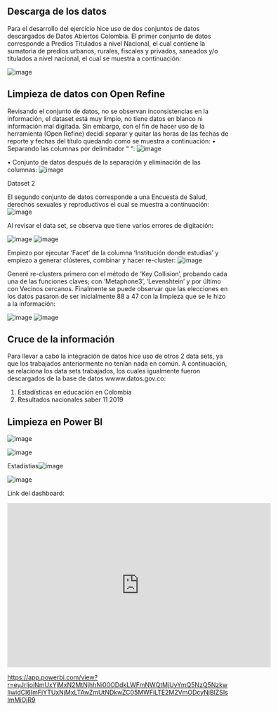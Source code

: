 ## Descarga de los datos

Para el desarrollo del ejercicio hice uso de dos conjuntos de datos descargados de Datos Abiertos Colombia. 
El primer conjunto de datos corresponde a Predios Titulados a nivel Nacional, el cual contiene la sumatoria de predios urbanos, rurales, fiscales y privados, saneados y/o titulados a nivel nacional, el cual se muestra a continuación:

![image](https://github.com/kathy-oviedo/Proyecto-Final-Bootcamp/assets/161944778/7195121e-27c0-4b18-8cc8-87334f0cacd0)


## Limpieza de datos con Open Refine
Revisando el conjunto de datos, no se observan inconsistencias en la información, el dataset está muy limpio, no tiene datos en blanco ni información mal digitada. Sin embargo, con el fin de hacer uso de la herramienta (Open Refine) decidí separar y quitar las horas de las fechas de reporte y fechas del título quedando como se muestra a continuación:
•	Separando las columnas por delimitador “ “:
 ![image](https://github.com/kathy-oviedo/Proyecto-Final-Bootcamp/assets/161944778/f794df83-dae9-4ae1-ac66-ba2afc387142)

•	Conjunto de datos después de la separación y eliminación de las columnas:
 ![image](https://github.com/kathy-oviedo/Proyecto-Final-Bootcamp/assets/161944778/81a7838e-9ab8-4496-9aab-cf35003eed62)

Dataset 2

El segundo conjunto de datos corresponde a una Encuesta de Salud, derechos sexuales y reproductivos el cual se muestra a continuación:
 ![image](https://github.com/kathy-oviedo/Proyecto-Final-Bootcamp/assets/161944778/c6326dff-402c-448f-a06a-6a7340b93da2)

Al revisar el data set, se observa que tiene varios errores de digitación:

![image](https://github.com/kathy-oviedo/Proyecto-Final-Bootcamp/assets/161944778/36f53761-016a-4b83-88bf-60038a2538fa)
![image](https://github.com/kathy-oviedo/Proyecto-Final-Bootcamp/assets/161944778/f2e98cde-c3e9-4372-90b1-d12f2a516f8d)

Empiezo por ejecutar ‘Facet’ de la columna ‘Institución donde estudias’ y empiezo a generar clústeres, combinar y hacer re-cluster:
![image](https://github.com/kathy-oviedo/Proyecto-Final-Bootcamp/assets/161944778/a8e237ef-d7d3-481c-9696-134afbe49e17)

Generé re-clusters primero con el método de ‘Key Collision’, probando cada una de las funciones claves; con ‘Metaphone3’, ‘Levenshtein’ y por último con Vecinos cercanos.
Finalmente se puede observar que las elecciones en los datos pasaron de ser inicialmente 88 a 47 con la limpieza que se le hizo a la información:

![image](https://github.com/kathy-oviedo/Proyecto-Final-Bootcamp/assets/161944778/43fe6877-9435-456d-a217-708796a8c9b0)
![image](https://github.com/kathy-oviedo/Proyecto-Final-Bootcamp/assets/161944778/86ee2aa2-ef46-4acf-8879-8add9154ba26)

## Cruce de la información

Para llevar a cabo la integración de datos hice uso de otros 2 data sets, ya que los trabajados anteriormente no tenían nada en común. A continuación, se relaciona los data sets trabajados, los cuales igualmente fueron descargados de la base de datos wwww.datos.gov.co:

1.	Estadísticas en educación en Colombia
2.	Resultados nacionales saber 11 2019

## Limpieza en Power BI

![image](https://github.com/kathy-oviedo/Proyecto-Final-Bootcamp/assets/161944778/a8c6571c-d14d-4e11-807d-78cc69d9a90a)

![image](https://github.com/kathy-oviedo/Proyecto-Final-Bootcamp/assets/161944778/85281d44-ab38-4801-8004-f80f2f2fb3a7)

Estadístias![image](https://github.com/kathy-oviedo/Proyecto-Final-Bootcamp/assets/161944778/d7a73116-eada-469f-85af-9df0d68995c9)


![image](https://github.com/kathy-oviedo/Proyecto-Final-Bootcamp/assets/161944778/613d5c47-a9b5-4e0e-8f20-bb476e12d011)

Link del dashboard:

<iframe title="Proyecto_Final" width="600" height="373.5" src="https://app.powerbi.com/view?r=eyJrIjoiNmUxYjMxN2MtNjhhNi00ODdkLWFmNWQtMjUyYmQ5NzQ5NzkwIiwidCI6ImFjYTUxNjMxLTAwZmUtNDkwZC05MWFiLTE2M2VmODcyNjBlZSIsImMiOjR9" frameborder="0" allowFullScreen="true"></iframe>

https://app.powerbi.com/view?r=eyJrIjoiNmUxYjMxN2MtNjhhNi00ODdkLWFmNWQtMjUyYmQ5NzQ5NzkwIiwidCI6ImFjYTUxNjMxLTAwZmUtNDkwZC05MWFiLTE2M2VmODcyNjBlZSIsImMiOjR9


